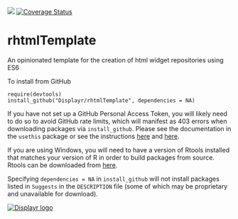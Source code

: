 [![](https://travis-ci.org/Displayr/rhtmlTemplate.svg?branch=master)](https://travis-ci.org/Displayr/rhtmlTemplate/)
[![Coverage Status](https://coveralls.io/repos/github/Displayr/rhtmlTemplate/badge.svg?branch=master)](https://coveralls.io/github/Displayr/rhtmlTemplate?branch=master)
# rhtmlTemplate

An opinionated template for the creation of html widget repositories using ES6

To install from GitHub
```
require(devtools)
install_github("Displayr/rhtmlTemplate", dependencies = NA)
```

If you have not set up a GitHub Personal Access Token, you will likely need to do so to avoid 
GitHub rate limits, which will manifest as 403 errors when downloading packages via
`install_github`. Please see the documentation in the `usethis` package or see the 
instructions [here](https://docs.github.com/en/authentication/keeping-your-account-and-data-secure/creating-a-personal-access-token) and [here](https://docs.github.com/en/authentication/keeping-your-account-and-data-secure/creating-a-personal-access-token).

If you are using Windows, you will need to have a version of Rtools installed that matches your
version of R in order to build packages from source. Rtools can be downloaded from
[here](https://cran.r-project.org/bin/windows/Rtools/).

Specifying `dependencies = NA` in `install_github` will not install packages listed
in `Suggests` in the `DESCRIPTION` file (some of which may be proprietary and unavailable for download).

[![Displayr logo](https://mwmclean.github.io/img/logo-header.png)](https://www.displayr.com)
